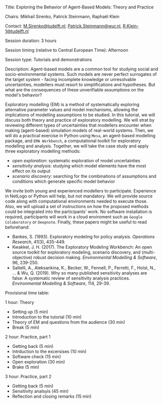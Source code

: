 Title: Exploring the Behavior of Agent-Based Models: Theory and Practice

Chairs: Mikhail Sirenko, Patrick Steinmann, Raphaël Klein

Contact: M.Sirenko@tudelft.nl; Patrick.Steinmann@wur.nl, R.Klein-1@tudelft.nl

Session duration: 3 hours

Session timing (relative to Central European Time): Afternoon

Session type: Tutorials and demonstrations

Description:
Agent-based models are a common tool for studying social and socio-environmental systems. Such models are never perfect surrogates of the target system - facing incomplete knowledge or unresolvable uncertainties, modellers must resort to simplifications and hypotheses. But what are the consequences of these unverifiable assumptions on the model's behavior?

Exploratory modelling (EM) is a method of systematically exploring alternative parameter values and model mechanisms, allowing the implications of modelling assumptions to be studied. In this tutorial, we will discuss both theory and practice of exploratory modelling. We will strat by reviewing different types of uncertainties that modellers encounter when making (agent-based) simulation models of real-world systems. Then, we will do a practical exercise in Python using `Mesa`, an agent-based modelling package, and `EMA Workbench`, a computational toolkit for exploratory modelling and analysis. Together, we will take the case study and apply three exploratory modelling methods:
* *open exploration*: systematic exploration of model uncertainties
* *sensitivity analysis*: studying which model elements have the most effect on its output
* *scenario discovery*: searching for the combinations of assumptions and conditions which generate specific model behavior

We invite both young and experienced modellers to participate. Experience in NetLogo or Python will help, but not mandatory. We will provide source code along with computational environments needed to execute those. Also, we will upload a set of instructions on how the proposed methods could be integrated into the participants' work. No software installation is required, participants will work in a cloud enviroment such as `Google Colaboratory` or `Deepnote`. Finally, these papers might be useful to read beforehand:
* Bankes, S. (1993). Exploratory modeling for policy analysis. *Operations Research*, 41(3), 435-449.
* Kwakkel, J. H. (2017). The Exploratory Modeling Workbench: An open source toolkit for exploratory modeling, scenario discovery, and (multi-objective) robust decision making. *Environmental Modelling & Software*, 96, 239-250.
* Saltelli, A., Aleksankina, K., Becker, W., Fennell, P., Ferretti, F., Holst, N., ... & Wu, Q. (2019). Why so many published sensitivity analyses are false: A systematic review of sensitivity analysis practices. *Environmental Modelling & Software*, 114, 29-39.

Provisional time table:

1 hour: Theory
- Setting up (5 min)
- Introduction to the tutorial (10 min)
- Theory of EM and questions from the audience (30 min)
- Break (5 min)

2 hour: Practice, part 1
- Getting back (5 min)
- Intrduction to the excersises (10 min)
- Software check (15 min)
- Open exploration (30 min)
- Brake (5 min)

3 hour: Practice, part 2
- Getting back (5 min)
- Sensitivity analsyis (45 min)
- Reflection and closing remarks (15 min)